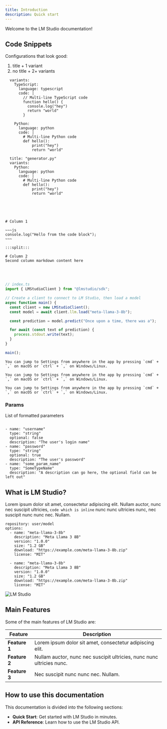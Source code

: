 ```yaml
---
title: Introduction
description: Quick start
---
```


Welcome to the LM Studio documentation!

## Code Snippets

Configurations that look good:

1. title + 1 variant
2. no title + 2+ variants

```lms_code_snippet
  variants:
    TypeScript:
      language: typescript
      code: |
        // Multi-line TypeScript code
        function hello() {
          console.log("hey")
          return "world"
        }

    Python:
      language: python
      code: |
        # Multi-line Python code
        def hello():
            print("hey")
            return "world"
```

```lms_code_snippet
  title: "generator.py"
  variants:
    Python:
      language: python
      code: |
        # Multi-line Python code
        def hello():
            print("hey")
            return "world"
```

<br></br>

```lms_hstack

# Column 1

~~~js
console.log("Hello from the code block");
~~~

:::split:::

# Column 2
Second column markdown content here

```

<br><br>

```ts
// index.ts
import { LMStudioClient } from "@lmstudio/sdk";

// Create a client to connect to LM Studio, then load a model
async function main() {
  const client = new LMStudioClient();
  const model = await client.llm.load("meta-llama-3-8b");

  const prediction = model.predict("Once upon a time, there was a");

  for await (const text of prediction) {
    process.stdout.write(text);
  }
}

main();
```

```lms_notice
You can jump to Settings from anywhere in the app by pressing `cmd` + `,` on macOS or `ctrl` + `,` on Windows/Linux.
```

```lms_protip
You can jump to Settings from anywhere in the app by pressing `cmd` + `,` on macOS or `ctrl` + `,` on Windows/Linux.
```

```lms_warning
You can jump to Settings from anywhere in the app by pressing `cmd` + `,` on macOS or `ctrl` + `,` on Windows/Linux.
```

### Params

List of formatted parameters

```lms_params

- name: "username"
  type: "string"
  optional: false
  description: "The user's login name"
- name: "password"
  type: "string"
  optional: true
  description: "The user's password"
- name: "some_param_name"
  type: "SomeTypeName"
  description: "A description can go here, the optional field can be left out"
```

## What is LM Studio?

Lorem ipsum dolor sit amet, consectetur adipiscing elit. Nullam auctor, nunc nec
suscipit ultricies, `code which is inline` nunc nunc ultricies nunc, nec suscipit nunc nunc nec. Nullam.

```lms_download_options
repository: user/model
options:
  - name: "meta-llama-3-8b"
    description: "Meta Llama 3 8B"
    version: "1.0.0"
    size: "1.2 GB"
    download: "https://example.com/meta-llama-3-8b.zip"
    license: "MIT"

  - name: "meta-llama-3-8b"
    description: "Meta Llama 3 8B"
    version: "1.0.0"
    size: "1.2 GB"
    download: "https://example.com/meta-llama-3-8b.zip"
    license: "MIT"
```

<img src="/assets/hero-dark-classic@2x.png" alt="LM Studio" data-caption="Some caption and a [link](https://lmstudio.ai)" />

## Main Features

Some of the main features of LM Studio are:

| Feature       | Description                                                           |
| ------------- | --------------------------------------------------------------------- |
| **Feature 1** | Lorem ipsum dolor sit amet, consectetur adipiscing elit.              |
| **Feature 2** | Nullam auctor, nunc nec suscipit ultricies, nunc nunc ultricies nunc. |
| **Feature 3** | Nec suscipit nunc nunc nec. Nullam.                                   |

## How to use this documentation

This documentation is divided into the following sections:

- **Quick Start**: Get started with LM Studio in minutes.
- **API Reference**: Learn how to use the LM Studio API.

